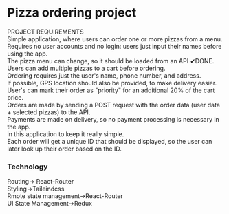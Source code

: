 <h1>Pizza ordering project</h1>
PROJECT REQUIREMENTS <br>
Simple application, where users can order one or more pizzas from a menu. <br>
Requires no user accounts and no login: users just input their names before using the app.<br>
The pizza menu can change, so it should be loaded from an API ✔DONE.<br>
Users can add multiple pizzas to a cart before ordering.<br>
Ordering requires just the user's name, phone number, and address.<br>
If possible, GPS location should also be provided, to make delivery easier.<br>
User's can mark their order as "priority" for an additional 20% of the cart price.<br>
Orders are made by sending a POST request with the order data (user data + selected pizzas) to the API.<br>
Payments are made on delivery, so no payment processing is necessary in the app.<br>
in this application to keep it really simple.<br>
Each order will get a unique ID that should be displayed, so the user can later look up their order based on the ID.<br>

<h3>Technology</h3>
Routing-> React-Router<br>
Styling->Taileindcss<br>
Rmote state management->React-Router<br>
UI State Management->Redux
